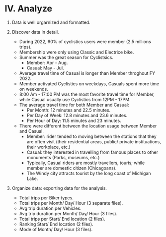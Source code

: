# **IV. Analyze**

1. Data is well orgarnized and formatted.
2. Discover data in detail.

    - During 2022, 60% of cyclistics users were member (2.5 millions trips).
    - Membership were only using Classic and Electrice bike.
    - Summer was the great season for Cyclistsics.
        - Member: Apr - Aug.
        - Casual: May - Jul.
    - Average travel time of Casual is longer than Member throghout FY 2022.
    - Member activated Cyclistics on weekdays, Casuals spent more time on weekends.
    - 8:00 Am - 17:00 PM was the most favorite travel time for Member, while Casual usually use Cyclistics from 12PM - 17PM.
    - The average travel time for both Member and Casual:
        - Per Month:  12 minutes and 22.5 minutes.
        - Per Day of Week: 12.8 minutes and 23.6 minutes.
        - Per Hour of Day: 11.5 minutes and 23 minutes.
    - There were different between the location usage between Member and Casual.
        - Member: rider tended to moving between the stations that they are often visit (their residential areas, public/ private instituations, their workplace, etc.)
        - Casual: they interested in travelling from famous places to other monuments (Parks, museums, etc.)
        - Typically, Casual riders are mostly travellers, touris; while member are domestic citizen (Chicagoans).
        - The Windy city attracts tourist by the long coast of Michigan Lake.

3. Organize data: exporting data for the analysis.

    - Total trips per Biker types.
    - Total trips per Month/ Day/ Hour (3 separate files).
    - Avg trip duration per Vehicles.
    - Avg trip duration per Month/ Day/ Hour (3 files).
    - Total trips per Start/ End location (2 files).
    - Ranking Start/ End location (2 files).
    - Mode of Month/ Day/ Hour (3 files).
